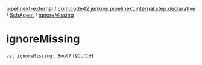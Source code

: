 [pipelinekt-external](../../index.md) / [com.code42.jenkins.pipelinekt.internal.step.declarative](../index.md) / [SshAgent](index.md) / [ignoreMissing](./ignore-missing.md)

# ignoreMissing

`val ignoreMissing: Bool?` [(source)](https://github.com/code42/pipelinekt/tree/master/internal/src/main/kotlin/com/code42/jenkins/pipelinekt/internal/step/declarative/SshAgent.kt#L9)